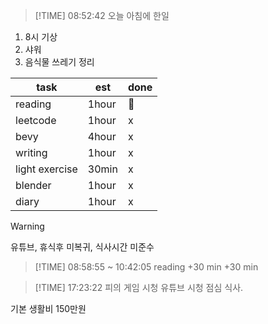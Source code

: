 
> [!TIME] 08:52:42
오늘 아침에 한일 

1. 8시 기상
2. 샤워
3. 음식물 쓰레기 정리 


| task           | est   | done |
|----------------|-------|------|
| reading        | 1hour | 󰄬    |
| leetcode       | 1hour | x    |
| bevy           | 4hour | x    |
| writing        | 1hour | x    |
| light exercise | 30min | x    |
| blender        | 1hour | x    |
| diary          | 1hour | x    |

> [!WARNING]
>  유튜브, 휴식후 미복귀, 식사시간 미준수 



> [!TIME] 08:58:55 ~ 10:42:05
reading
+30 min
+30 min

> [!TIME] 17:23:22 
피의 게임 시청
유튜브 시청
점심 식사.


기본 생활비 150만원 
